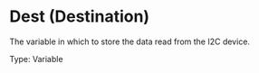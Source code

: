 # Dest (Destination)

The variable in which to store the data read from the I2C device.

Type: Variable
